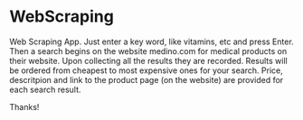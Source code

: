 # WebScraping
Web Scraping App. Just enter a key word, like vitamins, etc and press Enter. Then a search begins on the website medino.com for medical products on their website. Upon collecting all the results they are recorded. Results will be ordered from cheapest to most expensive ones for your search. Price, descritpion and link to the product page (on the website) are provided for each search result.

Thanks!
